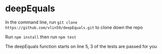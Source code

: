 # deepEquals

In the command line, run `git clone https://github.com/vlin59/deepEquals.git` to clone down the repo

Run `npm install` then run `npm test`

The deepEquals function starts on line 5, 3 of the tests are passed for you
